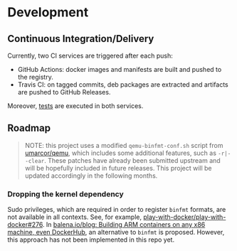 # Development

## Continuous Integration/Delivery

Currently, two CI services are triggered after each push:

- GitHub Actions: docker images and manifests are built and pushed to the registry.
- Travis CI: on tagged commits, deb packages are extracted and artifacts are pushed to GitHub Releases.

Moreover, [tests](tests.md) are executed in both services.

## Roadmap

> NOTE: this project uses a modified `qemu-binfmt-conf.sh` script from [umarcor/qemu](https://github.com/umarcor/qemu/tree/series-qemu-binfmt-conf), which includes some additional features, such as `-r|--clear`. These patches have already been submitted upstream and will be hopefully included in future releases. This project will be updated accordingly in the following months.

### Dropping the kernel dependency

Sudo privileges, which are required in order to register `binfmt` formats, are not available in all contexts. See, for example, [play-with-docker/play-with-docker#276](https://github.com/play-with-docker/play-with-docker/issues/276). In [balena.io/blog: Building ARM containers on any x86 machine, even DockerHub](https://www.balena.io/blog/building-arm-containers-on-any-x86-machine-even-dockerhub/), an alternative to `binfmt` is proposed. However, this approach has not been implemented in this repo yet.
